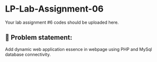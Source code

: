 # LP-Lab-Assignment-06
Your lab assignment #6 codes should be uploaded here. 
## 🔹 Problem statement: 
Add dynamic web application essence in webpage using PHP and MySql database connectivity.
